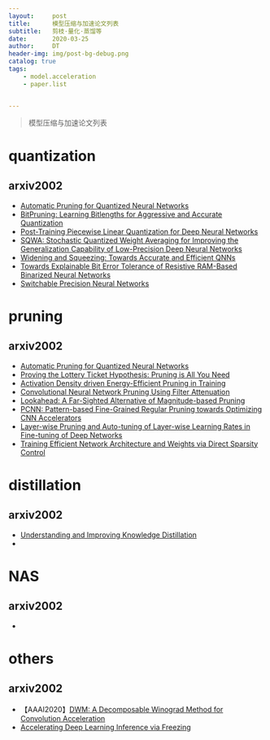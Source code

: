 ```yaml
---
layout:     post
title:      模型压缩与加速论文列表
subtitle:   剪枝·量化·蒸馏等
date:       2020-03-25
author:     DT
header-img: img/post-bg-debug.png
catalog: true
tags:
    - model.acceleration
    - paper.list


---
```


> 模型压缩与加速论文列表

# quantization

## arxiv2002

* [Automatic Pruning for Quantized Neural Networks](https://arxiv.org/pdf/2002.00523.pdf)
* [BitPruning: Learning Bitlengths for Aggressive and Accurate Quantization](https://arxiv.org/pdf/2002.03090.pdf)
* [Post-Training Piecewise Linear Quantization for Deep Neural Networks](https://arxiv.org/pdf/2002.00104.pdf)
* [SQWA: Stochastic Quantized Weight Averaging for Improving the Generalization Capability of Low-Precision Deep Neural Networks](https://arxiv.org/pdf/2002.00343.pdf)
* [Widening and Squeezing: Towards Accurate and Efficient QNNs](https://arxiv.org/pdf/2002.00555.pdf)
* [Towards Explainable Bit Error Tolerance of Resistive RAM-Based Binarized Neural Networks](https://arxiv.org/pdf/2002.00909.pdf)
* [Switchable Precision Neural Networks](https://arxiv.org/pdf/2002.02815.pdf)

# pruning

## arxiv2002

* [Automatic Pruning for Quantized Neural Networks](https://arxiv.org/pdf/2002.00523.pdf)
* [Proving the Lottery Ticket Hypothesis: Pruning is All You Need](https://arxiv.org/pdf/2002.00585.pdf)
* [Activation Density driven Energy-Efficient Pruning in Training](https://arxiv.org/pdf/2002.02949.pdf)
* [Convolutional Neural Network Pruning Using Filter Attenuation](https://arxiv.org/pdf/2002.03299.pdf)
* [Lookahead: A Far-Sighted Alternative of Magnitude-based Pruning](https://arxiv.org/pdf/2002.04809.pdf)
* [PCNN: Pattern-based Fine-Grained Regular Pruning towards Optimizing CNN Accelerators](https://arxiv.org/pdf/2002.04997.pdf)
* [Layer-wise Pruning and Auto-tuning of Layer-wise Learning Rates in Fine-tuning of Deep Networks](https://arxiv.org/pdf/2002.06048.pdf)
* [Training Efficient Network Architecture and Weights via Direct Sparsity Control](https://arxiv.org/pdf/2002.04301.pdf)

# distillation

## arxiv2002

* [Understanding and Improving Knowledge Distillation](https://arxiv.org/pdf/2002.03532.pdf)
* 

# NAS

## arxiv2002

* 

# others

## arxiv2002

* 【AAAI2020】[DWM: A Decomposable Winograd Method for Convolution Acceleration](https://arxiv.org/pdf/2002.00552.pdf)
* [Accelerating Deep Learning Inference via Freezing](https://arxiv.org/pdf/2002.02645.pdf)





